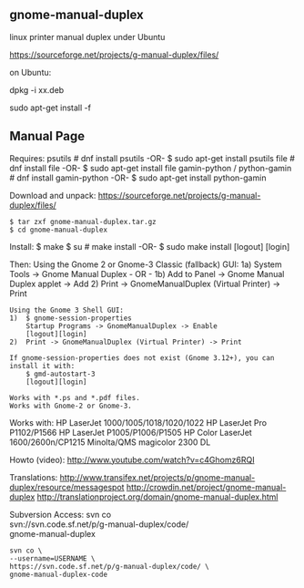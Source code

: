 ## gnome-manual-duplex
linux printer manual duplex under Ubuntu

https://sourceforge.net/projects/g-manual-duplex/files/

on Ubuntu:

dpkg -i xx.deb

sudo apt-get install -f

## Manual Page

Requires:
    psutils
	# dnf install psutils	-OR-	$ sudo apt-get install psutils
    file
	# dnf install file	-OR-	$ sudo apt-get install file
    gamin-python / python-gamin
	# dnf install gamin-python -OR-	$ sudo apt-get install python-gamin

Download and unpack:
    https://sourceforge.net/projects/g-manual-duplex/files/

    $ tar zxf gnome-manual-duplex.tar.gz
    $ cd gnome-manual-duplex

Install:
    $ make
    $ su
    # make install		-OR-	$ sudo make install
    [logout]
    [login]

Then:
    Using the Gnome 2 or Gnome-3 Classic (fallback) GUI:
	1a)	System Tools -> Gnome Manual Duplex
		- OR -
	1b)	Add to Panel -> Gnome Manual Duplex applet -> Add
	2)	Print -> GnomeManualDuplex (Virtual Printer) -> Print

    Using the Gnome 3 Shell GUI:
	1)	$ gnome-session-properties 
		Startup Programs -> GnomeManualDuplex -> Enable
		[logout][login]
	2)	Print -> GnomeManualDuplex (Virtual Printer) -> Print
    
	If gnome-session-properties does not exist (Gnome 3.12+), you can
	install it with:
		$ gmd-autostart-3
		[logout][login]

    Works with *.ps and *.pdf files.
    Works with Gnome-2 or Gnome-3.

Works with:
    HP LaserJet 1000/1005/1018/1020/1022
    HP LaserJet Pro P1102/P1566
    HP LaserJet P1005/P1006/P1505
    HP Color LaserJet 1600/2600n/CP1215
    Minolta/QMS magicolor 2300 DL

Howto (video):
    http://www.youtube.com/watch?v=c4Ghomz6RQI

Translations:
    http://www.transifex.net/projects/p/gnome-manual-duplex/resource/messagespot
    http://crowdin.net/project/gnome-manual-duplex
    http://translationproject.org/domain/gnome-manual-duplex.html

Subversion Access:
    svn co \
	svn://svn.code.sf.net/p/g-manual-duplex/code/ \
	gnome-manual-duplex

    svn co \
	--username=USERNAME \
	https://svn.code.sf.net/p/g-manual-duplex/code/ \
	gnome-manual-duplex-code
